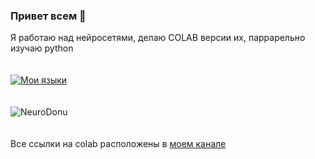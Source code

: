 ### Привет всем 👋
  Я работаю над нейросетями, делаю COLAB версии их, паррарельно изучаю python
  <br><br><br>
  [![Мои языки](https://github-readme-stats.vercel.app/api/top-langs/?username=neurodonu&layout=compact)](https://github.com/anuraghazra/github-readme-stats)
  <br><br><br>
  <img src="https://count.getloli.com/get/@NeuroDonu?theme=rule34" alt="NeuroDonu" />
  <br><br><br>
  Все ссылки на colab расположены в <a href=https://t.me/DERKARTA>моем канале</a>
